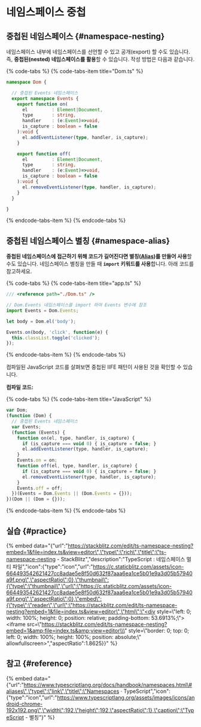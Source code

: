 # 네임스페이스 중첩

## 중첩된 네임스페이스 {#namespace-nesting}

네임스페이스 내부에 네임스페이스를 선언할 수 있고 공개\(export\) 할 수도 있습니다. 즉, **중첩된\(nested\) 네임스페이스를 활용**할 수 있습니다. 작성 방법은 다음과 같습니다.

{% code-tabs %}
{% code-tabs-item title="Dom.ts" %}
```typescript
namespace Dom {

  // 중첩된 Events 네임스페이스
  export namespace Events {
    export function on(
      el         : Element|Document,
      type       : string,
      handler    : (e:Event)=>void,
      is_capture : boolean = false
    ):void {
      el.addEventListener(type, handler, is_capture);
    }

    export function off(
      el         : Element|Document,
      type       : string,
      handler    : (e:Event)=>void,
      is_capture : boolean = false
    ):void {
      el.removeEventListener(type, handler, is_capture);
    }
  }

}
```
{% endcode-tabs-item %}
{% endcode-tabs %}

## 중첩된 네임스페이스 별칭 {#namespace-alias}

**중첩된 네임스페이스에 접근하기 위해 코드가 길어진다면 별칭\(**[**Alias**](http://www.typescriptlang.org/docs/handbook/namespaces.html#aliases)**\)를 만들어 사용**할 수도 있습니다. 네임스페이스 별칭을 만들 때 **`import` 키워드를 사용**합니다. 아래 코드를 참고하세요.

{% code-tabs %}
{% code-tabs-item title="app.ts" %}
```typescript
/// <reference path="./Dom.ts" />

// Dom.Events 네임스페이스를 import 하여 Events 변수에 참조
import Events = Dom.Events;

let body = Dom.el('body');

Events.on(body, 'click', function(e) {
  this.classList.toggle('clicked');
});
```
{% endcode-tabs-item %}
{% endcode-tabs %}

컴파일된 JavaScript 코드를 살펴보면 중첩된 IIFE 패턴이 사용된 것을 확인할 수 있습니다.

**컴파일 코드:**

{% code-tabs %}
{% code-tabs-item title="JavaScript" %}
```javascript
var Dom;
(function (Dom) {
  // 중첩된 Events 네임스페이스
  var Events;
  (function (Events) {
    function on(el, type, handler, is_capture) {
      if (is_capture === void 0) { is_capture = false; }
      el.addEventListener(type, handler, is_capture);
    }
    Events.on = on;
    function off(el, type, handler, is_capture) {
      if (is_capture === void 0) { is_capture = false; }
      el.removeEventListener(type, handler, is_capture);
    }
    Events.off = off;
  })(Events = Dom.Events || (Dom.Events = {}));
})(Dom || (Dom = {}));
```
{% endcode-tabs-item %}
{% endcode-tabs %}

## 실습 {#practice}

{% embed data="{\"url\":\"https://stackblitz.com/edit/ts-namespace-nesting?embed=1&file=index.ts&view=editor\",\"type\":\"rich\",\"title\":\"ts-namespace-nesting - StackBlitz\",\"description\":\"TypeScript : 네임스페이스 멀티 파일\",\"icon\":{\"type\":\"icon\",\"url\":\"https://c.staticblitz.com/assets/icon-664493542621427cc8adae5e8f50d632f87aaa6ea1ce5b01e9a3d05b57940a9f.png\",\"aspectRatio\":0},\"thumbnail\":{\"type\":\"thumbnail\",\"url\":\"https://c.staticblitz.com/assets/icon-664493542621427cc8adae5e8f50d632f87aaa6ea1ce5b01e9a3d05b57940a9f.png\",\"aspectRatio\":0},\"embed\":{\"type\":\"reader\",\"url\":\"https://stackblitz.com/edit/ts-namespace-nesting?embed=1&file=index.ts&view=editor\",\"html\":\"<div style=\\\"left: 0; width: 100%; height: 0; position: relative; padding-bottom: 53.6913%;\\\"><iframe src=\\\"https://stackblitz.com/edit/ts-namespace-nesting?embed=1&amp;file=index.ts&amp;view=editor\\\" style=\\\"border: 0; top: 0; left: 0; width: 100%; height: 100%; position: absolute;\\\" allowfullscreen></iframe></div>\",\"aspectRatio\":1.8625}}" %}

## 참고 {#reference}

{% embed data="{\"url\":\"https://www.typescriptlang.org/docs/handbook/namespaces.html\#aliases\",\"type\":\"link\",\"title\":\"Namespaces · TypeScript\",\"icon\":{\"type\":\"icon\",\"url\":\"https://www.typescriptlang.org/assets/images/icons/android-chrome-192x192.png\",\"width\":192,\"height\":192,\"aspectRatio\":1},\"caption\":\"TypeScript - 별칭\"}" %}

